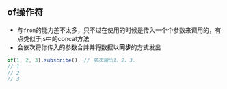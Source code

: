 ## of操作符
- 与`from`的能力差不太多，只不过在使用的时候是传入一个个参数来调用的，有点类似于js中的concat方法
- 会依次将你传入的参数合并并将数据以**同步**的方式发出
```js
of(1, 2, 3).subscribe(); // 依次输出1、2、3.
// 1
// 2
// 3
```